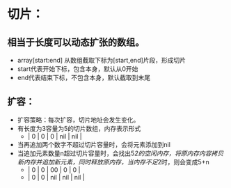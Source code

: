 # 切片：

## 相当于长度可以动态扩张的数组。
* array[start:end] 从数组截取下标为[start,end]片段，形成切片
* start代表开始下标，包含本身，默认从0开始
* end代表结束下标，不包含本身，默认截取到末尾


## 扩容：
* 扩容策略：每次扩容，切片地址会发生变化。
* 有长度为3容量为5的切片数组，内存表示形式
	* |  0  |  0  |	 0	|  nil	| nil |
* 当再追加两个数字不超过切片容量时，会将元素添加到nil
* 当追加元素数量n超过切片容量时，会找出5*2的空闲内存，将原内存内容拷贝新内存并追加新元素，同时释放原内存，当内存不足*2时，则会变成5+n
	* |  0  |  0  |  00	 |  0  |  0  |
	* |  0  |  0  |  nil |	nil	| nil |
